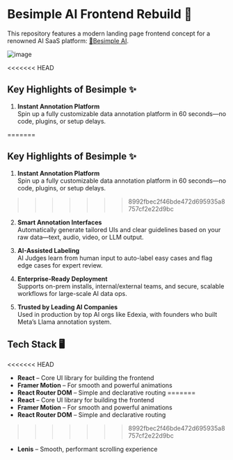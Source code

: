 # Besimple AI Frontend Rebuild 🍊

This repository features a modern landing page frontend concept for a renowned AI SaaS platform: [🍊Besimple AI](https://besimple.ai/).

![image](https://github.com/user-attachments/assets/08ed5392-5314-400d-aa58-5226a69efa61)

<<<<<<< HEAD
## Key Highlights of Besimple ✨

1. **Instant Annotation Platform**  
   Spin up a fully customizable data annotation platform in 60 seconds—no code, plugins, or setup delays.

=======


## Key Highlights of Besimple ✨

1. **Instant Annotation Platform**  
   Spin up a fully customizable data annotation platform in 60 seconds—no code, plugins, or setup delays.

>>>>>>> 8992fbec2f46bde472d695935a8757cf2e22d9bc
2. **Smart Annotation Interfaces**  
   Automatically generate tailored UIs and clear guidelines based on your raw data—text, audio, video, or LLM output.

3. **AI-Assisted Labeling**  
   AI Judges learn from human input to auto-label easy cases and flag edge cases for expert review.

4. **Enterprise-Ready Deployment**  
   Supports on-prem installs, internal/external teams, and secure, scalable workflows for large-scale AI data ops.

5. **Trusted by Leading AI Companies**  
   Used in production by top AI orgs like Edexia, with founders who built Meta’s Llama annotation system.

## Tech Stack 🖥️

<<<<<<< HEAD
- **React** – Core UI library for building the frontend
- **Framer Motion** – For smooth and powerful animations
- **React Router DOM** – Simple and declarative routing
=======
- **React** – Core UI library for building the frontend  
- **Framer Motion** – For smooth and powerful animations  
- **React Router DOM** – Simple and declarative routing  
>>>>>>> 8992fbec2f46bde472d695935a8757cf2e22d9bc
- **Lenis** – Smooth, performant scrolling experience
